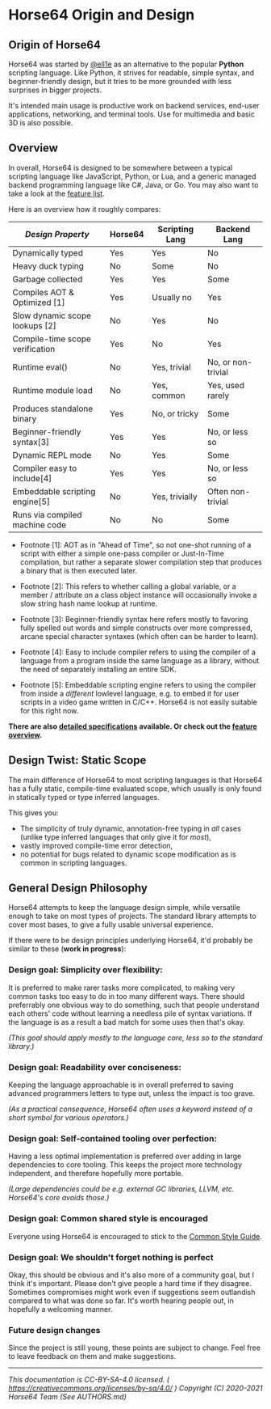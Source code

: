 
# Horse64 Origin and Design

## Origin of Horse64

Horse64 was started by [@ell1e](https://github.com/ell1e) as
an alternative to the popular **Python** scripting language.
Like Python, it strives for readable, simple syntax, and
beginner-friendly design, but it tries to be more grounded
with less surprises in bigger projects.

It's intended main usage is productive work on backend services,
end-user applications, networking, and terminal tools.
Use for multimedia and basic 3D is also possible.


## Overview

In overall, Horse64 is designed to be somewhere between a typical
scripting language like JavaScript, Python, or Lua, and a generic
managed backend programming language like C#, Java, or Go.
You may also want to take a look at the [feature list](./Features.md).

Here is an overview how it roughly compares:

|*Design Property*              |Horse64 |Scripting Lang|Backend Lang      |
|-------------------------------|--------|--------------|------------------|
|Dynamically typed              |Yes     |Yes           |No                |
|Heavy duck typing              |No      |Some          |No                |
|Garbage collected              |Yes     |Yes           |Some              |
|Compiles AOT & Optimized [1]   |Yes     |Usually no    |Yes               |
|Slow dynamic scope lookups [2] |No      |Yes           |No                |
|Compile-time scope verification|Yes     |No            |Yes               |
|Runtime eval()                 |No      |Yes, trivial  |No, or non-trivial|
|Runtime module load            |No      |Yes, common   |Yes, used rarely  |
|Produces standalone binary     |Yes     |No, or tricky |Some              |
|Beginner-friendly syntax[3]    |Yes     |Yes           |No, or less so    |
|Dynamic REPL mode              |No      |Yes           |Some              |
|Compiler easy to include[4]    |Yes     |Yes           |No, or less so    |
|Embeddable scripting engine[5] |No      |Yes, trivially|Often non-trivial |
|Runs via compiled machine code |No      |No            |Some              |

- Footnote [1]: AOT as in "Ahead of Time", so not one-shot running of
  a script with either a simple one-pass compiler or Just-In-Time compilation,
  but rather a separate slower compilation step that produces a binary
  that is then executed later.

- Footnote [2]: This refers to whether calling a global variable, or a member
  / attribute on a class object instance will occasionally invoke a slow
  string hash name lookup at runtime.

- Footnote [3]: Beginner-friendly syntax here refers mostly to favoring
  fully spelled out words and simple constructs over more compressed,
  arcane special character syntaxes (which often can be harder to learn).

- Footnote [4]: Easy to include compiler refers to using the compiler
  of a language from a program inside the same language as a library,
  without the need of separately installing an entire SDK.

- Footnote [5]: Embeddable scripting engine refers to using the compiler
  from inside a *different* lowlevel language, e.g. to embed it for user
  scripts in a video game written in C/C++. Horse64 is not easily suitable
  for this right now.


**There are also [detailed specifications](./Specification/Horse64.md)
available. Or check out the [feature overview](./Features.md).**


## Design Twist: Static Scope

The main difference of Horse64 to most scripting languages is
that Horse64 has a fully static, compile-time evaluated scope, which
usually is only found in statically typed or type inferred languages.

This gives you:

- The simplicity of truly dynamic, annotation-free typing in
  *all* cases (unlike type inferred languages that only give it for
  *most*),
- vastly improved compile-time error detection,
- no potential for bugs related to dynamic scope modification as
  is common in scripting languages.


## General Design Philosophy

Horse64 attempts to keep the language design simple, while versatile
enough to take on most types of projects. The standard library
attempts to cover most bases, to give a fully usable universal experience.

If there were to be design principles underlying Horse64,
it'd probably be similar to these (**work in progress**):

### Design goal: Simplicity over flexibility:

It is preferred to make rarer tasks more complicated,
to making very common tasks too easy to do in too many different ways.
There should preferrably one obvious way to do something, such that
people understand each others' code without learning a needless pile of
syntax variations.
If the language is as a result a bad match for some uses then that's okay.

*(This goal should apply mostly to the language core, less so to the
standard library.)*

### Design goal: Readability over conciseness:

Keeping the language approachable is in overall preferred to saving
advanced programmers letters to type out, unless the impact is too grave.

*(As a practical consequence, Horse64 often uses a keyword instead of
a short symbol for various operators.)*

### Design goal: Self-contained tooling over perfection:

Having a less optimal implementation is preferred over adding in
large dependencies to core tooling. This keeps the project more
technology independent, and therefore hopefully more portable.

*(Large dependencies could be e.g. external GC libraries, LLVM, etc.
Horse64's core avoids those.)*

### Design goal: Common shared style is encouraged

Everyone using Horse64 is encouraged to stick to the
[Common Style Guide](./Common%20Style%20Guide.md).

### Design goal: We shouldn't forget nothing is perfect

Okay, this should be obvious and it's also more of a community goal,
but I think it's important. Please don't give people a hard time if
they disagree. Sometimes compromises might work even if suggestions
seem outlandish compared to what was done so far. It's worth
hearing people out, in hopefully a welcoming manner.


### Future design changes

Since the project is still young, these points are subject to change.
Feel free to leave feedback on them and make suggestions.

---
*This documentation is CC-BY-SA-4.0 licensed.
( https://creativecommons.org/licenses/by-sa/4.0/ )
Copyright (C) 2020-2021 Horse64 Team (See AUTHORS.md)*
